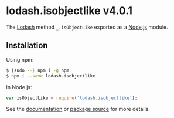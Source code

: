 # lodash.isobjectlike v4.0.1

The [Lodash](https://lodash.com/) method `_.isObjectLike` exported as a [Node.js](https://nodejs.org/) module.

## Installation

Using npm:
```bash
$ {sudo -H} npm i -g npm
$ npm i --save lodash.isobjectlike
```

In Node.js:
```js
var isObjectLike = require('lodash.isobjectlike');
```

See the [documentation](https://lodash.com/docs#isObjectLike) or [package source](https://github.com/lodash/lodash/blob/4.0.1-npm-packages/lodash.isobjectlike) for more details.
